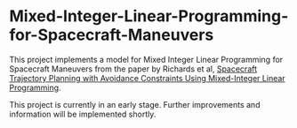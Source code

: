 # Mixed-Integer-Linear-Programming-for-Spacecraft-Maneuvers

This project implements a model for Mixed Integer Linear Programming for Spacecraft Maneuvers from the paper by Richards et al,
[Spacecraft Trajectory Planning with Avoidance Constraints Using Mixed-Integer Linear Programming](https://arc.aiaa.org/doi/abs/10.2514/2.4943).

This project is currently in an early stage. Further improvements and information will be implemented shortly.
